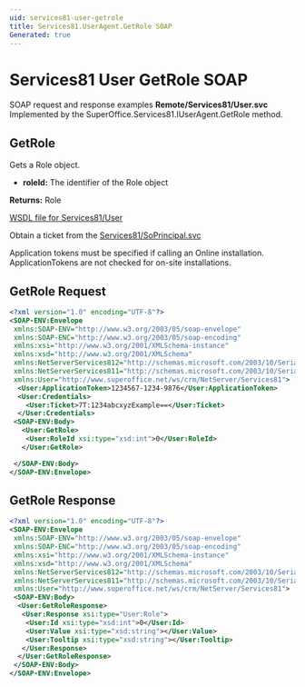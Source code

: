 ```yaml
---
uid: services81-user-getrole
title: Services81.UserAgent.GetRole SOAP
Generated: true
---
```


# Services81 User GetRole SOAP

SOAP request and response examples **Remote/Services81/User.svc**
Implemented by the <see cref="M:SuperOffice.Services81.IUserAgent.GetRole">SuperOffice.Services81.IUserAgent.GetRole</see> method.

## GetRole

Gets a Role object.

* **roleId:** The identifier of the Role object

**Returns:** Role


[WSDL file for Services81/User](../Services81-User.md)

Obtain a ticket from the [Services81/SoPrincipal.svc](../SoPrincipal/index.md)

Application tokens must be specified if calling an Online installation. ApplicationTokens are not checked for on-site installations.

## GetRole Request

```xml
<?xml version="1.0" encoding="UTF-8"?>
<SOAP-ENV:Envelope
 xmlns:SOAP-ENV="http://www.w3.org/2003/05/soap-envelope"
 xmlns:SOAP-ENC="http://www.w3.org/2003/05/soap-encoding"
 xmlns:xsi="http://www.w3.org/2001/XMLSchema-instance"
 xmlns:xsd="http://www.w3.org/2001/XMLSchema"
 xmlns:NetServerServices812="http://schemas.microsoft.com/2003/10/Serialization/Arrays"
 xmlns:NetServerServices811="http://schemas.microsoft.com/2003/10/Serialization/"
 xmlns:User="http://www.superoffice.net/ws/crm/NetServer/Services81">
  <User:ApplicationToken>1234567-1234-9876</User:ApplicationToken>
  <User:Credentials>
    <User:Ticket>7T:1234abcxyzExample==</User:Ticket>
  </User:Credentials>
 <SOAP-ENV:Body>
   <User:GetRole>
    <User:RoleId xsi:type="xsd:int">0</User:RoleId>
   </User:GetRole>

 </SOAP-ENV:Body>
</SOAP-ENV:Envelope>

```


## GetRole Response

```xml
<?xml version="1.0" encoding="UTF-8"?>
<SOAP-ENV:Envelope
 xmlns:SOAP-ENV="http://www.w3.org/2003/05/soap-envelope"
 xmlns:SOAP-ENC="http://www.w3.org/2003/05/soap-encoding"
 xmlns:xsi="http://www.w3.org/2001/XMLSchema-instance"
 xmlns:xsd="http://www.w3.org/2001/XMLSchema"
 xmlns:NetServerServices812="http://schemas.microsoft.com/2003/10/Serialization/Arrays"
 xmlns:NetServerServices811="http://schemas.microsoft.com/2003/10/Serialization/"
 xmlns:User="http://www.superoffice.net/ws/crm/NetServer/Services81">
 <SOAP-ENV:Body>
  <User:GetRoleResponse>
   <User:Response xsi:type="User:Role">
    <User:Id xsi:type="xsd:int">0</User:Id>
    <User:Value xsi:type="xsd:string"></User:Value>
    <User:Tooltip xsi:type="xsd:string"></User:Tooltip>
   </User:Response>
  </User:GetRoleResponse>
 </SOAP-ENV:Body>
</SOAP-ENV:Envelope>

```

